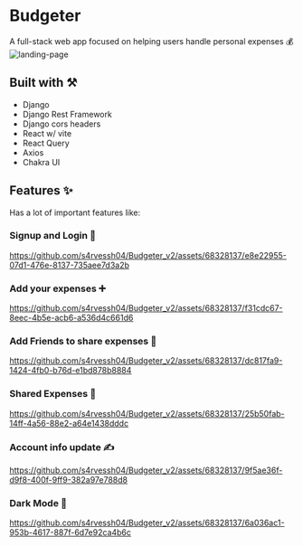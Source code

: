 # Budgeter

A full-stack web app focused on helping users handle personal expenses 💰
![landing-page](https://github.com/s4rvessh04/Budgeter_v2/assets/68328137/c770eb85-c855-44e6-8f0b-5329fbc507b3)

## Built with ⚒️

- Django
- Django Rest Framework
- Django cors headers
- React w/ vite
- React Query
- Axios
- Chakra UI

## Features ✨
Has a lot of important features like:

### Signup and Login 🔐

https://github.com/s4rvessh04/Budgeter_v2/assets/68328137/e8e22955-07d1-476e-8137-735aee7d3a2b

### Add your expenses ➕

https://github.com/s4rvessh04/Budgeter_v2/assets/68328137/f31cdc67-8eec-4b5e-acb6-a536d4c661d6

### Add Friends to share expenses 👥

https://github.com/s4rvessh04/Budgeter_v2/assets/68328137/dc817fa9-1424-4fb0-b76d-e1bd878b8884

### Shared Expenses 🍻

https://github.com/s4rvessh04/Budgeter_v2/assets/68328137/25b50fab-14ff-4a56-88e2-a64e1438dddc

### Account info update ✍️

https://github.com/s4rvessh04/Budgeter_v2/assets/68328137/9f5ae36f-d9f8-400f-9ff9-382a97e788d8

### Dark Mode 🖤

https://github.com/s4rvessh04/Budgeter_v2/assets/68328137/6a036ac1-953b-4617-887f-6d7e92ca4b6c
